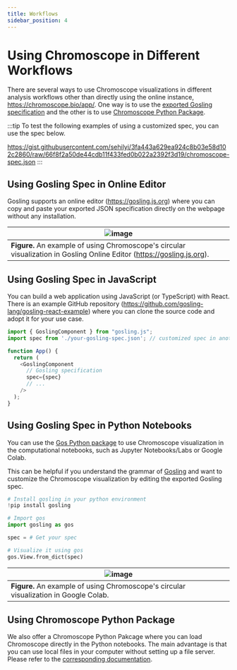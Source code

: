 ```yaml
---
title: Workflows
sidebar_position: 4
---
```


# Using Chromoscope in Different Workflows

There are several ways to use Chromoscope visualizations in different analysis workflows other than directly using the online instance, https://chromoscope.bio/app/. One way is to use the [exported Gosling specification](./visualizations/export) and the other is to use [Chromoscope Python Package](./loading-data/python-package).

:::tip
To test the following examples of using a customized spec, you can use the spec below.

https://gist.githubusercontent.com/sehilyi/3fa443a629ea924c8b03e58d102c2860/raw/66f8f2a50de44cdb11f433fed0b022a2392f3d19/chromoscope-spec.json
:::

## Using Gosling Spec in Online Editor

Gosling supports an online editor (https://gosling.js.org) where you can copy and paste your exported JSON specification directly on the webpage without any installation.

|![image](./assets/editor.png)|
|---|
|**Figure.** An example of using Chromoscope's circular visualization in Gosling Online Editor (https://gosling.js.org). |

## Using Gosling Spec in JavaScript

You can build a web application using JavaScript (or TypeScript) with React. There is an example GitHub repository (https://github.com/gosling-lang/gosling-react-example) where you can clone the source code and adopt it for your use case.

```ts
import { GoslingComponent } from "gosling.js";
import spec from './your-gosling-spec.json'; // customized spec in another file

function App() {
  return (
    <GoslingComponent
      // Gosling specification
      spec={spec}
      // ...
    />
  );
}
```

## Using Gosling Spec in Python Notebooks

You can use the [Gos Python package](https://github.com/gosling-lang/gos) to use Chromoscope visualization in the computational notebooks, such as Jupyter Notebooks/Labs or Google Colab.

This can be helpful if you understand the grammar of [Gosling](https://github.com/gosling-lang/gosling.js) and want to customize the Chromoscope visualization by editing the exported Gosling spec.

```py
# Install gosling in your python environment
!pip install gosling

# Import gos
import gosling as gos

spec = # Get your spec

# Visualize it using gos
gos.View.from_dict(spec)
```

|![image](./assets/gos.png)|
|---|
|**Figure.** An example of using Chromoscope's circular visualization in Google Colab. |


## Using Chromoscope Python Package
We also offer a Chromoscope Python Pakcage where you can load Chromoscope directly in the Python notebooks. The main advantage is that you can use local files in your computer without setting up a file server. Please refer to the [corresponding documentation](./loading-data/python-package).
